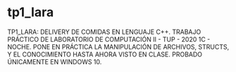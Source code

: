 # tp1_lara
TP1_LARA: DELIVERY DE COMIDAS EN LENGUAJE C++.
TRABAJO PRÁCTICO DE LABORATORIO DE COMPUTACIÓN II - TUP - 2020 1C - NOCHE.
PONE EN PRÁCTICA LA MANIPULACIÓN DE ARCHIVOS, STRUCTS, Y EL CONOCIMIENTO HASTA AHORA VISTO EN CLASE.
PROBADO ÚNICAMENTE EN WINDOWS 10.

